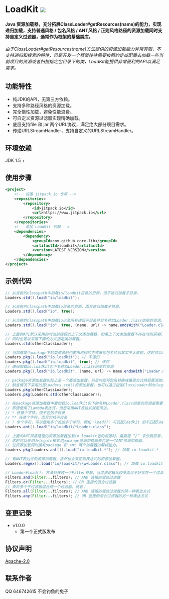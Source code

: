 # LoadKit [![](https://jitpack.io/v/core-lib/loadkit.svg)](https://jitpack.io/#core-lib/loadkit)

#### Java 资源加载器，充分拓展ClassLoader#getResources(name)的能力，实现递归加载，支持普通风格 / 包名风格 / ANT风格 / 正则风格路径的资源加载同时支持自定义过滤器，通常作为框架的基础类库。

###### 由于ClassLoader#getResources(name)方法提供的资源加载能力非常有限，不支持递归和搜索的特性，但是开发一个框架往往需要按照约定或配置去加载一些当前项目的资源或者扫描指定包目录下的类，LoadKit能提供非常便利的API以满足需求。

## **功能特性**
* 纯JDK的API，无第三方依赖。
* 支持多种路径风格的资源加载。
* 完全惰性加载，避免性能浪费。
* 可自定义资源过滤器实现精确加载。
* 底层支持file 和 jar 两个URL协议，满足绝大部分项目需求。
* 传递URLStreamHandler，支持自定义的URLStreamHandler。

## **环境依赖**
JDK 1.5 +

## **使用步骤**

```xml
<project>
    <!-- 设置 jitpack.io 仓库 -->
    <repositories>
        <repository>
            <id>jitpack.io</id>
            <url>https://www.jitpack.io</url>
        </repository>
    </repositories>
    <!-- 添加 LoadKit 依赖 -->
    <dependencies>
        <dependency>
            <groupId>com.github.core-lib</groupId>
            <artifactId>loadkit</artifactId>
            <version>LATEST_VERSION</version>
        </dependency>
    </dependencies>
</project>
```

## **示例代码**
```java
// 从当前的classpath中加载io/loadkit目录的资源，但不递归加载子目录。
Loaders.std().load("io/loadkit");
```

```java
// 从当前的classpath中加载io目录的资源，而且递归加载子目录。
Loaders.std().load("io", true);
```

```java
// 从当前的classpath中加载io以及所有递归子目录并且名称以Loader.class结尾的资源。
Loaders.std().load("io", true, (name, url) -> name.endsWith("Loader.class"));
```

```java
// 上面的API默认采用的时当前线程的上下文类加载器，如果上下文类加载器不存在时则采用ClassLoader.getSystemClassLoader();
// 同时也可以采用下面的方式指定类加载器。
Loaders.std(otherClassLoader);
```

```java
// 当加载某个package下的类资源时也要用路径的方式来写包名的话其实不太直观，这时可以采用pkg资源加载器。
Loaders.pkg().load("io.loadkit"); // 不递归
Loaders.pkg().load("io.loadkit", true); // 递归
// 递归加载io.loadkit包下名称以Loader.class结尾的资源
Loaders.pkg().load("io.loadkit", (name, url) -> name.endsWith("Loader.class")); 
```

```java
// package资源加载器实际上是一个委派加载器，只是内部将包名转换成路径方式然后委派给实际的资源加载器。
// 缺省情况下采用的是Loaders.std()资源加载器，也可以通过指定ClassLoader和delegate，实现更灵活的资源加载方式。
Loaders.pkg(otherClassLoader);
Loaders.pkg(Loaders.std(otherClassLoader));
```

```java
// 在package资源加载器中要加载io.loadkit包下的名称Loader.class结尾的资源是需要自定义过滤器，
// 即便使用了Lambda表达式，但是采用ANT表达式就更简洁。
// * 任意个字符，但不包括子目录
// ** 任意个字符，而且包括子目录
// ? 单个字符，可以使用多个表达多个字符，例如：load??? 可匹配loadkit 但不匹配loader
Loaders.ant().load("io/loadkit/*Loader.class");
```

```java
// 上面的ANT风格路径的资源加载器加载io.loadkit包的资源时，需要用 “/” 来分隔目录，用来加载包资源不太直观。
// 这时可以采用delegate模式用package资源加载器去包装一个ANT资源加载器，
// 让资源加载同时拥有package 和 ant 两个加载器的解析能力。
Loaders.pkg(Loaders.ant()).load("io.loadkit.*"); // 加载 io.loadkit.*
```

```java
// 有ANT表达式的资源加载器，自然也会有正则表达式的资源加载器。
Loaders.regex().load("io/loadkit/\\w+Loader.class"); // 加载 io.loadkit包下名称以Loader.class 结尾的资源。
```

```java
// Loader#load(); 方法只接收一个Filter参数，当过滤逻辑比较多而且不好写在一个过滤器，当然这样的类也是违背了"单一职责原则"的。
Filters.and(Filter...filters); // AND 连接的混合过滤器
Filters.or(Filter...filters); // OR 连接的混合过滤器
// 来将多个子过滤器混合成一个过滤器，或者：
Filters.all(Filter...filters); // AND 连接的混合过滤器的另一种表达方式
Filters.any(Filter...filters); // OR 连接的混合过滤器的另一种表达方式
```


## 变更记录

* v1.0.0 
    * 第一个正式版发布

## 协议声明
[Apache-2.0](http://www.apache.org/licenses/LICENSE-2.0)

## 联系作者
QQ 646742615 不会钓鱼的兔子